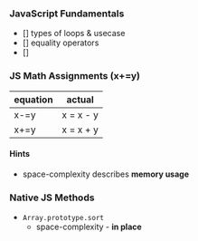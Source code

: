 ### JavaScript Fundamentals
- [] types of loops & usecase
- [] equality operators
- [] 



### JS Math Assignments (x+=y)
| equation | actual |
|---|---|
|x-=y| x = x - y
|x+=y|x = x + y |



#### Hints
* space-complexity describes **memory usage**





### Native JS Methods
* `Array.prototype.sort`
  * space-complexity - **in place**
